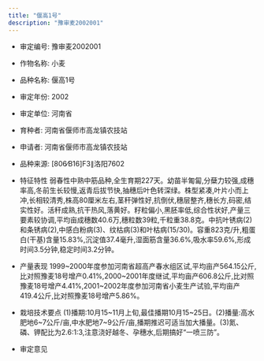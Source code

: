 ```yaml
---
title: "偃高1号"
description: "豫审麦2002001"
---
```

* 审定编号:  豫审麦2002001

*  作物名称:  小麦

*  品种名称:  偃高1号

*  审定年份:  2002

*  审定单位:  河南省

* 育种者:  河南省偃师市高龙镇农技站

*  申请者:  河南省偃师市高龙镇农技站

*  品种来源:  [806∕B16]F3∥洛阳7602

*  特征特性
弱春性中熟中筋品种,全生育期227天。幼苗半匍匐,分蘖力较强,成穗率高,冬前生长较慢,返青后拔节快,抽穗后叶色转深绿。株型紧凑,叶片小而上冲,长相较清秀,株高80厘米左右,茎秆弹性好,抗倒伏,穗层整齐,穗长方,码密,结实性好。活秆成熟,抗干热风,落黄好。籽粒偏小,黑胚率低,综合性状好,产量三要素较协调,平均亩成穗数40.6万,穗粒数39粒,千粒重38.8克。中抗叶锈病(2)和条锈病(2),中感白粉病(3)、纹枯病(3)和叶枯病(15/30)。容重823克/升,粗蛋白(干基)含量15.83%,沉淀值37.4毫升,湿面筋含量36.6%,吸水率59.6%,形成时间3.5分钟,稳定时间3.2分钟。

*  产量表现
1999~2000年度参加河南省超高产春水组区试,平均亩产564.15公斤,比对照豫麦18号增产0.41%,2000~2001年度继试,平均亩产606.8公斤,比对照豫麦18号增产4.41%,2001~2002年度参加河南省小麦生产试验,平均亩产419.4公斤,比对照豫麦18号增产5.86%。

*  栽培技术要点
(1)播期:10月15~11月上旬,最佳播期10月15~25日。(2)播量:高水肥地6~7公斤/亩,中水肥地7~9公斤/亩,播期推迟可适当加大播量。(3)氮、磷、钾配比为2.6∶1∶3,注意浇好越冬、孕穗水,后期搞好“一喷三防”。

*  审定意见

